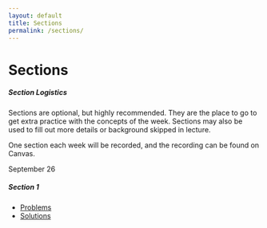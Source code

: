 ```yaml
---
layout: default
title: Sections
permalink: /sections/
---
```


# Sections

<div class="panel">
<h5 class="card-title">Section Logistics</h5>
<p class="card-text">
Sections are optional, but highly recommended.  They are the place to go to get extra practice with the concepts of the week.
Sections may also be used to fill out more details or background skipped in lecture.
</p>
<p class="card-text">
One section each week will be recorded, and the recording can be found on Canvas.
</p>
</div>

<div class="card mb-4">
  <div class="card-header">
    September 26
  </div>
  <div class="card-body">
    <h5 class="card-title">Section 1</h5>
    <p class="card-text">
	<ul>
	<li> <a href="assets/sections/section1.pdf">Problems</a> </li>
	<li> <a href="assets/sections/section1_soln.pdf">Solutions</a> </li>
	</ul>
</p>
  </div>
</div>
